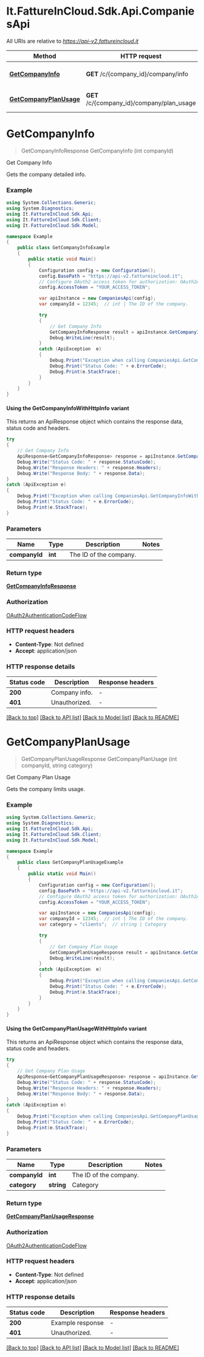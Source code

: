 # It.FattureInCloud.Sdk.Api.CompaniesApi

All URIs are relative to *https://api-v2.fattureincloud.it*

| Method | HTTP request | Description |
|--------|--------------|-------------|
| [**GetCompanyInfo**](CompaniesApi.md#getcompanyinfo) | **GET** /c/{company_id}/company/info | Get Company Info |
| [**GetCompanyPlanUsage**](CompaniesApi.md#getcompanyplanusage) | **GET** /c/{company_id}/company/plan_usage | Get Company Plan Usage |

<a id="getcompanyinfo"></a>
# **GetCompanyInfo**
> GetCompanyInfoResponse GetCompanyInfo (int companyId)

Get Company Info

Gets the company detailed info.

### Example
```csharp
using System.Collections.Generic;
using System.Diagnostics;
using It.FattureInCloud.Sdk.Api;
using It.FattureInCloud.Sdk.Client;
using It.FattureInCloud.Sdk.Model;

namespace Example
{
    public class GetCompanyInfoExample
    {
        public static void Main()
        {
            Configuration config = new Configuration();
            config.BasePath = "https://api-v2.fattureincloud.it";
            // Configure OAuth2 access token for authorization: OAuth2AuthenticationCodeFlow
            config.AccessToken = "YOUR_ACCESS_TOKEN";

            var apiInstance = new CompaniesApi(config);
            var companyId = 12345;  // int | The ID of the company.

            try
            {
                // Get Company Info
                GetCompanyInfoResponse result = apiInstance.GetCompanyInfo(companyId);
                Debug.WriteLine(result);
            }
            catch (ApiException  e)
            {
                Debug.Print("Exception when calling CompaniesApi.GetCompanyInfo: " + e.Message);
                Debug.Print("Status Code: " + e.ErrorCode);
                Debug.Print(e.StackTrace);
            }
        }
    }
}
```

#### Using the GetCompanyInfoWithHttpInfo variant
This returns an ApiResponse object which contains the response data, status code and headers.

```csharp
try
{
    // Get Company Info
    ApiResponse<GetCompanyInfoResponse> response = apiInstance.GetCompanyInfoWithHttpInfo(companyId);
    Debug.Write("Status Code: " + response.StatusCode);
    Debug.Write("Response Headers: " + response.Headers);
    Debug.Write("Response Body: " + response.Data);
}
catch (ApiException e)
{
    Debug.Print("Exception when calling CompaniesApi.GetCompanyInfoWithHttpInfo: " + e.Message);
    Debug.Print("Status Code: " + e.ErrorCode);
    Debug.Print(e.StackTrace);
}
```

### Parameters

| Name | Type | Description | Notes |
|------|------|-------------|-------|
| **companyId** | **int** | The ID of the company. |  |

### Return type

[**GetCompanyInfoResponse**](GetCompanyInfoResponse.md)

### Authorization

[OAuth2AuthenticationCodeFlow](../README.md#OAuth2AuthenticationCodeFlow)

### HTTP request headers

 - **Content-Type**: Not defined
 - **Accept**: application/json


### HTTP response details
| Status code | Description | Response headers |
|-------------|-------------|------------------|
| **200** | Company info. |  -  |
| **401** | Unauthorized. |  -  |

[[Back to top]](#) [[Back to API list]](../../README.md#documentation-for-api-endpoints) [[Back to Model list]](../../README.md#documentation-for-models) [[Back to README]](../../README.md)

<a id="getcompanyplanusage"></a>
# **GetCompanyPlanUsage**
> GetCompanyPlanUsageResponse GetCompanyPlanUsage (int companyId, string category)

Get Company Plan Usage

Gets the company limits usage.

### Example
```csharp
using System.Collections.Generic;
using System.Diagnostics;
using It.FattureInCloud.Sdk.Api;
using It.FattureInCloud.Sdk.Client;
using It.FattureInCloud.Sdk.Model;

namespace Example
{
    public class GetCompanyPlanUsageExample
    {
        public static void Main()
        {
            Configuration config = new Configuration();
            config.BasePath = "https://api-v2.fattureincloud.it";
            // Configure OAuth2 access token for authorization: OAuth2AuthenticationCodeFlow
            config.AccessToken = "YOUR_ACCESS_TOKEN";

            var apiInstance = new CompaniesApi(config);
            var companyId = 12345;  // int | The ID of the company.
            var category = "clients";  // string | Category

            try
            {
                // Get Company Plan Usage
                GetCompanyPlanUsageResponse result = apiInstance.GetCompanyPlanUsage(companyId, category);
                Debug.WriteLine(result);
            }
            catch (ApiException  e)
            {
                Debug.Print("Exception when calling CompaniesApi.GetCompanyPlanUsage: " + e.Message);
                Debug.Print("Status Code: " + e.ErrorCode);
                Debug.Print(e.StackTrace);
            }
        }
    }
}
```

#### Using the GetCompanyPlanUsageWithHttpInfo variant
This returns an ApiResponse object which contains the response data, status code and headers.

```csharp
try
{
    // Get Company Plan Usage
    ApiResponse<GetCompanyPlanUsageResponse> response = apiInstance.GetCompanyPlanUsageWithHttpInfo(companyId, category);
    Debug.Write("Status Code: " + response.StatusCode);
    Debug.Write("Response Headers: " + response.Headers);
    Debug.Write("Response Body: " + response.Data);
}
catch (ApiException e)
{
    Debug.Print("Exception when calling CompaniesApi.GetCompanyPlanUsageWithHttpInfo: " + e.Message);
    Debug.Print("Status Code: " + e.ErrorCode);
    Debug.Print(e.StackTrace);
}
```

### Parameters

| Name | Type | Description | Notes |
|------|------|-------------|-------|
| **companyId** | **int** | The ID of the company. |  |
| **category** | **string** | Category |  |

### Return type

[**GetCompanyPlanUsageResponse**](GetCompanyPlanUsageResponse.md)

### Authorization

[OAuth2AuthenticationCodeFlow](../README.md#OAuth2AuthenticationCodeFlow)

### HTTP request headers

 - **Content-Type**: Not defined
 - **Accept**: application/json


### HTTP response details
| Status code | Description | Response headers |
|-------------|-------------|------------------|
| **200** | Example response |  -  |
| **401** | Unauthorized. |  -  |

[[Back to top]](#) [[Back to API list]](../../README.md#documentation-for-api-endpoints) [[Back to Model list]](../../README.md#documentation-for-models) [[Back to README]](../../README.md)

